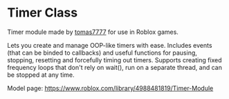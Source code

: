 # Timer Class
Timer module made by [tomas7777](https://www.roblox.com/users/39995215/profile) for use in Roblox games.

Lets you create and manage OOP-like timers with ease. Includes events (that can be binded to callbacks) and useful functions for pausing, stopping, resetting and forcefully timing out timers. Supports creating fixed frequency loops that don't rely on wait(), run on a separate thread, and can be stopped at any time.

Model page: https://www.roblox.com/library/4988481819/Timer-Module
